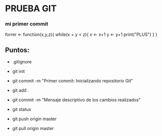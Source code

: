 # PRUEBA GIT

### mi primer commit

forrer <- function(x,y,z){
while(x + y < z){
x <- x+1
y <- y+1
print("PLUS")
}
}

## Puntos:
- .gitignore

- git init
- git commit -m "Primer commit: Inicializando repositorio Git"

- git add .
- git commit -m "Mensaje descriptivo de los cambios realizados"

- git status

- git push origin master

- git pull origin master



